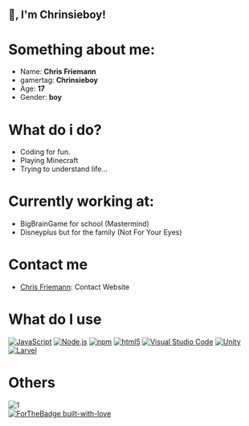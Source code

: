 ## 👋, I'm Chrinsieboy!

# Something about me:
- Name: **Chris Friemann**
- gamertag: **Chrinsieboy**
- Age: **17**
- Gender: **boy**

# What do i do?
- Coding for fun.
- Playing Minecraft
- Trying to understand life...

# Currently working at:
- BigBrainGame for school (Mastermind)
- Disneyplus but for the family (Not For Your Eyes)

# Contact me 
- [Chris Friemann](https://chris.friemann.nl/contact): Contact Website

# What do I use
[<img alt="JavaScript" src="https://img.shields.io/badge/-JavaScript-edb200?style=flat-square&logo=javascript&logoColor=white" />](https://developer.mozilla.org/en-US/docs/Web/JavaScript) [<img alt="Node.js" src="https://img.shields.io/badge/-Node.js-43853d?style=flat-square&logo=Node.js&logoColor=white" />](https://nodejs.org) [<img alt="npm" src="https://img.shields.io/badge/-NPM-CB3837?style=flat-square&logo=npm&logoColor=white" />](https://npmjs.com) [<img alt="html5" src="https://img.shields.io/badge/-HTML5-E34F26?style=flat-square&logo=html5&logoColor=white" />](https://developer.mozilla.org/en-US/docs/Web/Guide/HTML/HTML5) [<img alt="Visual Studio Code" src="https://img.shields.io/badge/-Visual Studio Code-007ACC?style=flat-square&logo=visual-studio-code&logoColor=white" />](https://code.visualstudio.com/) [![Unity](https://img.shields.io/badge/Unity-57b9d3.svg?style=flat&logo=unity)](https://unity3d.com) [![Larvel](https://img.shields.io/badge/laravel-000000.svg?style=flat&logo=laravel)](https://laravel.com)

# Others
![1](https://github-readme-stats.vercel.app/api/top-langs/?username=Chrinsieboy&theme=blue-green)<br>
[![ForTheBadge built-with-love](http://ForTheBadge.com/images/badges/built-with-love.svg)](https://GitHub.com/Chrinsieboy/)
